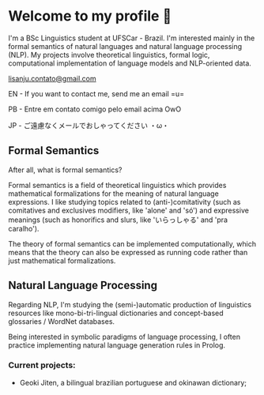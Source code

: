 # Welcome to my profile 🐝
I'm a BSc Linguistics student at UFSCar - Brazil. I'm interested mainly in the formal semantics of natural languages and natural language processing (NLP). My projects involve theoretical linguistics, formal logic, computational implementation of language models and NLP-oriented data.

lisanju.contato@gmail.com

EN - If you want to contact me, send me an email =u=

PB - Entre em contato comigo pelo email acima OwO

JP - ご遠慮なくメールでおしゃってください ・ω・

## Formal Semantics
After all, what is formal semantics?

Formal semantics is a field of theoretical linguistics which provides mathematical formalizations for the meaning of natural language expressions.
I like studying topics related to (anti-)comitativity (such as comitatives and exclusives modifiers, like 'alone' and 'só') and expressive meanings (such as honorifics and slurs, like 'いらっしゃる' and 'pra caralho').

The theory of formal semantics can be implemented computationally, which means that the theory can also be expressed as running code rather than just mathematical formalizations.

## Natural Language Processing
Regarding NLP, I'm studying the (semi-)automatic production of linguistics resources like mono-bi-tri-lingual dictionaries and concept-based glossaries / WordNet databases.

Being interested in symbolic paradigms of language processing, I often practice implementing natural language generation rules in Prolog.

### Current projects:
- Geoki Jiten, a bilingual brazilian portuguese and okinawan dictionary;
